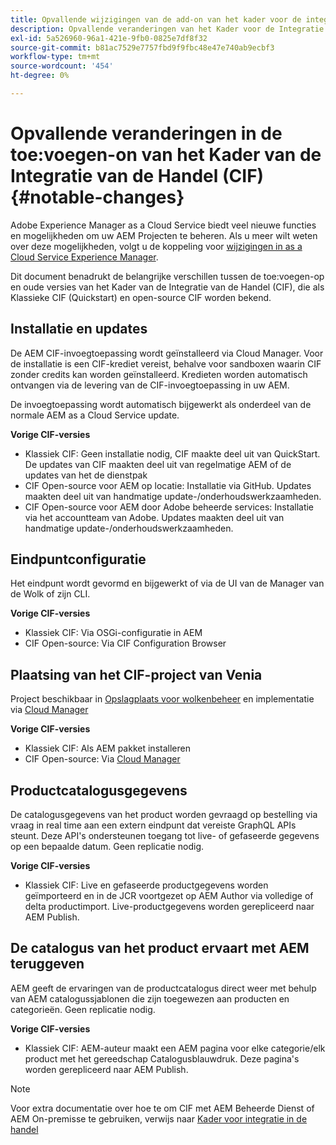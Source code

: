 ```yaml
---
title: Opvallende wijzigingen van de add-on van het kader voor de integratie van de handel (CIF)
description: Opvallende veranderingen van het Kader voor de Integratie van de Handel (CIF) in vergelijking met de oude CIF-versies.
exl-id: 5a526960-96a1-421e-9fb0-0825e7df8f32
source-git-commit: b81ac7529e7757fbd9f9fbc48e47e740ab9ecbf3
workflow-type: tm+mt
source-wordcount: '454'
ht-degree: 0%

---
```


# Opvallende veranderingen in de toe:voegen-on van het Kader van de Integratie van de Handel (CIF){#notable-changes}

Adobe Experience Manager as a Cloud Service biedt veel nieuwe functies en mogelijkheden om uw AEM Projecten te beheren. Als u meer wilt weten over deze mogelijkheden, volgt u de koppeling voor [wijzigingen in as a Cloud Service Experience Manager](/help/release-notes/aem-cloud-changes.md).

Dit document benadrukt de belangrijke verschillen tussen de toe:voegen-op en oude versies van het Kader van de Integratie van de Handel (CIF), die als Klassieke CIF (Quickstart) en open-source CIF worden bekend.

## Installatie en updates

De AEM CIF-invoegtoepassing wordt geïnstalleerd via Cloud Manager. Voor de installatie is een CIF-krediet vereist, behalve voor sandboxen waarin CIF zonder credits kan worden geïnstalleerd. Kredieten worden automatisch ontvangen via de levering van de CIF-invoegtoepassing in uw AEM.

De invoegtoepassing wordt automatisch bijgewerkt als onderdeel van de normale AEM as a Cloud Service update.

**Vorige CIF-versies**

* Klassiek CIF: Geen installatie nodig, CIF maakte deel uit van QuickStart. De updates van CIF maakten deel uit van regelmatige AEM of de updates van het de dienstpak
* CIF Open-source voor AEM op locatie: Installatie via GitHub. Updates maakten deel uit van handmatige update-/onderhoudswerkzaamheden.
* CIF Open-source voor AEM door Adobe beheerde services: Installatie via het accountteam van Adobe. Updates maakten deel uit van handmatige update-/onderhoudswerkzaamheden.

## Eindpuntconfiguratie

Het eindpunt wordt gevormd en bijgewerkt of via de UI van de Manager van de Wolk of zijn CLI.

**Vorige CIF-versies**

* Klassiek CIF: Via OSGi-configuratie in AEM
* CIF Open-source: Via CIF Configuration Browser

## Plaatsing van het CIF-project van Venia

Project beschikbaar in [Opslagplaats voor wolkenbeheer](https://experienceleague.adobe.com/docs/experience-manager-cloud-service/content/implementing/using-cloud-manager/managing-code/integrating-with-git.html) en implementatie via [Cloud Manager](https://experienceleague.adobe.com/docs/experience-manager-cloud-service/content/implementing/deploying/overview.html)

**Vorige CIF-versies**

* Klassiek CIF: Als AEM pakket installeren
* CIF Open-source: Via [Cloud Manager](https://experienceleague.adobe.com/docs/experience-manager-cloud-manager/content/introduction.html)

## Productcatalogusgegevens

De catalogusgegevens van het product worden gevraagd op bestelling via vraag in real time aan een extern eindpunt dat vereiste GraphQL APIs steunt. Deze API&#39;s ondersteunen toegang tot live- of gefaseerde gegevens op een bepaalde datum. Geen replicatie nodig.

**Vorige CIF-versies**

* Klassiek CIF: Live en gefaseerde productgegevens worden geïmporteerd en in de JCR voortgezet op AEM Author via volledige of delta productimport. Live-productgegevens worden gerepliceerd naar AEM Publish.

## De catalogus van het product ervaart met AEM teruggeven

AEM geeft de ervaringen van de productcatalogus direct weer met behulp van AEM catalogussjablonen die zijn toegewezen aan producten en categorieën. Geen replicatie nodig.

**Vorige CIF-versies**

* Klassiek CIF: AEM-auteur maakt een AEM pagina voor elke categorie/elk product met het gereedschap Catalogusblauwdruk. Deze pagina&#39;s worden gerepliceerd naar AEM Publish.

>[!NOTE]
>
>Voor extra documentatie over hoe te om CIF met AEM Beheerde Dienst of AEM On-premisse te gebruiken, verwijs naar [Kader voor integratie in de handel](https://www.adobe.io/apis/experiencecloud/commerce-integration-framework/getting-started.html)
